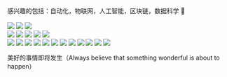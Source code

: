 感兴趣的包括：自动化，物联网，人工智能，区块链，数据科学 🥕
<br>
<br>
<img src="https://img.shields.io/badge/-Python-694d9f?style=flat-square&logo=CPP&logoColor=white"/>
<img src="https://img.shields.io/badge/-C++-f05b72?style=flat-square&logo=CPP&logoColor=white"/>
<img src="https://img.shields.io/badge/-JS-694d9f?style=flat-square&logo=CPP&logoColor=white"/>
<br>
<img src="https://img.shields.io/badge/-OpenCV-EE4C2C?style=flat-square&logo=OpenCV&logoColor=white"/>
<img src="https://img.shields.io/badge/-PyTorch-EE4C2C?style=flat-square&logo=PyTorch&logoColor=white"/>
<img src="https://img.shields.io/badge/-Onnx-150458?style=flat-square&logo=Onnx&logoColor=white"/>
<img src="https://img.shields.io/badge/-Tensorrt-150458?style=flat-square&logo=TensorRT&logoColor=white"/>
<img src="https://img.shields.io/badge/-TensorFlow-EE4C2C?style=flat-square&logo=TensorFlow&logoColor=white"/>
<br>
<img src="https://img.shields.io/badge/-SolidWorks-E34F26?style=flat-square&logo=SolidWorks&logoColor=white"/>
<img src="https://img.shields.io/badge/-Altium-3776AB?style=flat-square&logo=Altium&logoColor=white"/>
<img src="https://img.shields.io/badge/-Arduino-f05b72?style=flat-square&logo=Altium&logoColor=white"/>
<img src="https://img.shields.io/badge/-Qt-1572B6?style=flat-square&logo=&logoColor=white"/>
<img src="https://img.shields.io/badge/-Uniapp-00599C?style=flat-Uniapp&logo=Uniapp%2B%2B&logoColor=white"/>
<img src="https://img.shields.io/badge/-Vue-42B883?style=flat-Vue&logo=Vue-dot-js&logoColor=white"/>
<img src="https://img.shields.io/badge/-FastAPI-42B883?style=flat-square&logo=&logoColor=white"/>
<img src="https://img.shields.io/badge/-Docker-4297FF?style=flat-square&logo=&logoColor=white"/>
<img src="https://img.shields.io/badge/-ROS-5A77C4?style=flat-square&logo=&logoColor=white"/>
<img src="https://img.shields.io/badge/-Linux-5A77C4?style=flat-square&logo=&logoColor=white"/>
<img src="https://img.shields.io/badge/-C4D-F7DF1E?style=flat-square&logo=C4D&logoColor=black"/>
<img src="https://img.shields.io/badge/-Threejs-F7DF1E?style=flat-square&logo=C4D&logoColor=black"/>
<br>
<!-- ?style 前边是颜色 -->
<!-- python c++ js go-->

美好的事情即将发生（Always believe that something wonderful is about to happen）
